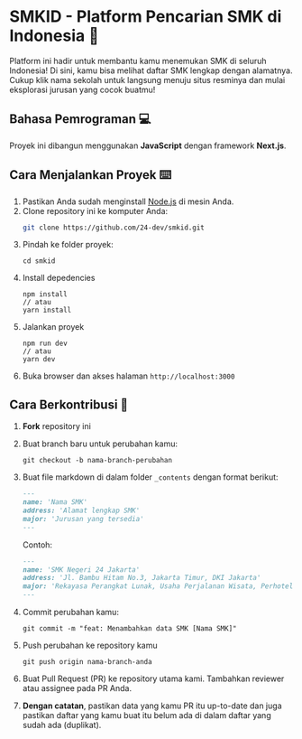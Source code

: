# SMKID - Platform Pencarian SMK di Indonesia 🚀

Platform ini hadir untuk membantu kamu menemukan SMK di seluruh Indonesia! Di sini, kamu bisa melihat daftar SMK lengkap dengan alamatnya. Cukup klik nama sekolah untuk langsung menuju situs resminya dan mulai eksplorasi jurusan yang cocok buatmu!

## Bahasa Pemrograman 💻

Proyek ini dibangun menggunakan **JavaScript** dengan framework **Next.js**.

## Cara Menjalankan Proyek ⌨️

1. Pastikan Anda sudah menginstall [Node.js](https://nodejs.org/) di mesin Anda.
2. Clone repository ini ke komputer Anda:
   ```bash
   git clone https://github.com/24-dev/smkid.git
   ```
3. Pindah ke folder proyek:
   ```
   cd smkid
   ```
4. Install depedencies
   ```
   npm install 
   // atau
   yarn install
   ```
5. Jalankan proyek
   ```
   npm run dev
   // atau
   yarn dev
   ```
6. Buka browser dan akses halaman `http://localhost:3000`

## Cara Berkontribusi 🙌
1. **Fork** repository ini
2. Buat branch baru untuk perubahan kamu:
   ```
   git checkout -b nama-branch-perubahan
   ```
3. Buat file markdown di dalam folder `_contents` dengan format berikut:
   ```md
   ---
   name: 'Nama SMK'
   address: 'Alamat lengkap SMK'
   major: 'Jurusan yang tersedia'
   ---
   ```

   Contoh:
   ```md
   ---
   name: 'SMK Negeri 24 Jakarta'
   address: 'Jl. Bambu Hitam No.3, Jakarta Timur, DKI Jakarta'
   major: 'Rekayasa Perangkat Lunak, Usaha Perjalanan Wisata, Perhotelan, Tata Boga, Tata Busana'
   ---
   ```
4. Commit perubahan kamu:
   ```
   git commit -m "feat: Menambahkan data SMK [Nama SMK]"
   ```
5. Push perubahan ke repository kamu
   ```
   git push origin nama-branch-anda
   ```
6. Buat Pull Request (PR) ke repository utama kami. Tambahkan reviewer atau assignee pada PR Anda.
7. **Dengan catatan**, pastikan data yang kamu PR itu up-to-date dan juga pastikan daftar yang kamu buat itu belum ada di dalam daftar yang sudah ada (duplikat).

